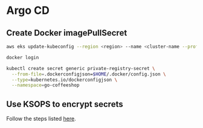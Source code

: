 # Argo CD

## Create Docker imagePullSecret

```bash
aws eks update-kubeconfig --region <region> --name <cluster-name --profile <aws-profile>

docker login

kubectl create secret generic private-registry-secret \
  --from-file=.dockerconfigjson=$HOME/.docker/config.json \
  --type=kubernetes.io/dockerconfigjson \
  --namespace=go-coffeeshop
```

## Use KSOPS to encrypt secrets

Follow the steps listed [here](./secrets/README.md).
